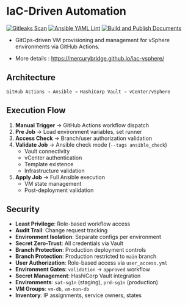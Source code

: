 # IaC-Driven Automation 
[![Gitleaks Scan](https://github.com/MercuryBridge/iac-vsphere/actions/workflows/gitleaks.yml/badge.svg?branch=main&event=schedule)](https://github.com/MercuryBridge/iac-vsphere/actions/workflows/gitleaks.yml)
[![Ansible YAML Lint](https://github.com/MercuryBridge/iac-vsphere/actions/workflows/yamllint.yml/badge.svg?branch=main)](https://github.com/MercuryBridge/iac-vsphere/actions/workflows/yamllint.yml)
[![Build and Publish Documents](https://github.com/MercuryBridge/iac-vsphere/actions/workflows/build_docs.yml/badge.svg?branch=main)](https://github.com/MercuryBridge/iac-vsphere/actions/workflows/build_docs.yml)

- GitOps-driven VM provisioning and management for vSphere environments via GitHub Actions.

- More details : https://mercurybridge.github.io/iac-vsphere/

## Architecture

```
GitHub Actions → Ansible → HashiCorp Vault → vCenter/vSphere 
```

## Execution Flow

1. **Manual Trigger** → GitHub Actions workflow dispatch
2. **Pre Job** → Load environment variables, set runner
3. **Access Check** → Branch/user authorization validation
4. **Validate Job** → Ansible check mode (`--tags ansible_check`)
   - Vault connectivity
   - vCenter authentication
   - Template existence
   - Infrastructure validation
5. **Apply Job** → Full Ansible execution
   - VM state management
   - Post-deployment validation

## Security

- **Least Privilege**: Role-based workflow access
- **Audit Trail**: Change request tracking
- **Environment Isolation**: Separate configs per environment
- **Secret Zero-Trust**: All credentials via Vault
- **Branch Protection**: Production deployment controls
- **Branch Protection**: Production restricted to `main` branch
- **User Authorization**: Role-based access via `user_access.yml`
- **Environment Gates**: `validation` → `approved` workflow
- **Secret Management**: HashiCorp Vault integration
- **Environments**: `sat-sg1n` (staging), `prd-sg1n` (production)
- **VM Groups**: `vm-db`, `vm-non-db`
- **Inventory**: IP assignments, service owners, states
